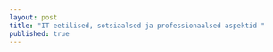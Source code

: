 ```yaml
---
layout: post
title: "IT eetilised, sotsiaalsed ja professionaalsed aspektid "
published: true
---
```



